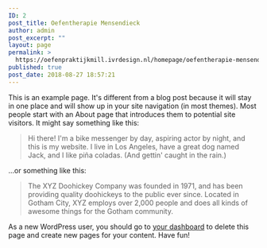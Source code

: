 ```yaml
---
ID: 2
post_title: Oefentherapie Mensendieck
author: admin
post_excerpt: ""
layout: page
permalink: >
  https://oefenpraktijkmill.ivrdesign.nl/homepage/oefentherapie-mensendieck/
published: true
post_date: 2018-08-27 18:57:21
---
```

This is an example page. It's different from a blog post because it will stay in one place and will show up in your site navigation (in most themes). Most people start with an About page that introduces them to potential site visitors. It might say something like this:
<blockquote>Hi there! I'm a bike messenger by day, aspiring actor by night, and this is my website. I live in Los Angeles, have a great dog named Jack, and I like piña coladas. (And gettin' caught in the rain.)</blockquote>
...or something like this:
<blockquote>The XYZ Doohickey Company was founded in 1971, and has been providing quality doohickeys to the public ever since. Located in Gotham City, XYZ employs over 2,000 people and does all kinds of awesome things for the Gotham community.</blockquote>
As a new WordPress user, you should go to <a href="http://oefenpraktijkmill.ivrdesign.nl/wp-admin/">your dashboard</a> to delete this page and create new pages for your content. Have fun!